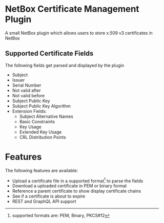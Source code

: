 # NetBox Certificate Management Plugin
A small NetBox plugin which allows users to store x.509 v3 certificates in NetBox

## Supported Certificate Fields

The following fields get parsed and displayed by the plugin
- Subject
- Issuer
- Serial Number
- Not valid after
- Not valid before
- Subject Public Key
- Subject Public Key Algorithm
- Extension Fields:
    - Subject Alternative Names 
    - Basic Constraints
    - Key Usage
    - Extended Key Usage
    - CRL Distribution Points

# Features

The following features are available:
- Upload a certificate file in a supported format[^1] to parse the fields
- Download a uploaded certificate in PEM or binary format
- Reference a parent certificate to show display certificate chains
- See if a certificate is about to expire
- REST and GraphQL API support


[^1]: supported formats are: PEM, Binary, PKCS#12 


